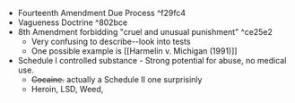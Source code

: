 * Fourteenth Amendment Due Process ^f29fc4
* Vagueness Doctrine ^802bce
* 8th Amendment forbidding "cruel and unusual punishment" ^ce25e2
	* Very confusing to describe--look into tests
	* One possible example is [[Harmelin v. Michigan (1991)]]
* Schedule I controlled substance - Strong potential for abuse, no medical use.
	* ~~Cocaine.~~ actually a Schedule II one surprisinly
	* Heroin, LSD, Weed,  